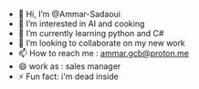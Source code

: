 - 👋 Hi, I’m @Ammar-Sadaoui
- 👀 I’m interested in AI and cooking 
- 🌱 I’m currently learning python and C#
- 💞️ I’m looking to collaborate on my new work
- 📫 How to reach me : ammar.gcb@proton.me
- 😄 work as : sales manager
- ⚡ Fun fact: i'm dead inside 

<!---
Ammar-Sadaoui/Ammar-Sadaoui is a ✨ special ✨ repository because its `README.md` (this file) appears on your GitHub profile.
You can click the Preview link to take a look at your changes.
--->
